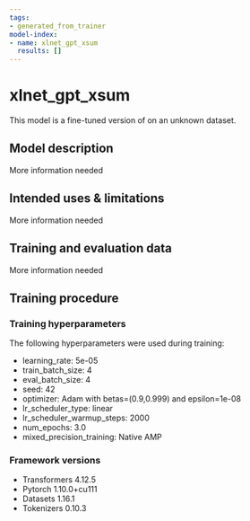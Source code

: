 ```yaml
---
tags:
- generated_from_trainer
model-index:
- name: xlnet_gpt_xsum
  results: []
---
```


<!-- This model card has been generated automatically according to the information the Trainer had access to. You
should probably proofread and complete it, then remove this comment. -->

# xlnet_gpt_xsum

This model is a fine-tuned version of [](https://huggingface.co/) on an unknown dataset.

## Model description

More information needed

## Intended uses & limitations

More information needed

## Training and evaluation data

More information needed

## Training procedure

### Training hyperparameters

The following hyperparameters were used during training:
- learning_rate: 5e-05
- train_batch_size: 4
- eval_batch_size: 4
- seed: 42
- optimizer: Adam with betas=(0.9,0.999) and epsilon=1e-08
- lr_scheduler_type: linear
- lr_scheduler_warmup_steps: 2000
- num_epochs: 3.0
- mixed_precision_training: Native AMP

### Framework versions

- Transformers 4.12.5
- Pytorch 1.10.0+cu111
- Datasets 1.16.1
- Tokenizers 0.10.3
